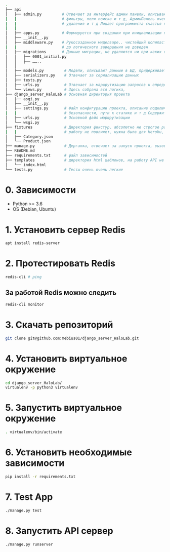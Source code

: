 ```bash
.
├── api
│   ├── admin.py         # Отвечает за интерфейс админ панели, описываются поля ввода,
|   |                    # фильтры, поля поиска и т д, АдминПанель очень удобна, для занесения данных
|   |                    # удаления и т д Лишает программиста счастья писать запросы в shell 
|   |           
│   ├── apps.py          # Формируется при создании при инициализации приложения
│   ├── __init__.py
│   ├── middleware.py    # Рукосозданное миделваре.. чистейший копипаст..
|   |                    # до логического завершения не доведен
│   ├── migrations       # Данные миграции, не удаляются ни при каких обстоятельствах
│   │   ├── 0001_initial.py
│   │   ├── ……..
│   │   
│   ├── models.py         # Модели, описывают данные в БД, придерживается строгости при написании.
│   ├── serializers.py    # Отвечает за сериализацию данных
│   ├── tests.py
│   ├── urls.py           # Отвечает за маршрутизацию запросов к определенной въюхе
│   └── views.py          # Здесь собрана вся логика,  
├── django_server_HaloLab # Основная директория проекта
│   ├── asgi.py
│   ├── __init__.py
│   ├── settings.py       # Файл конфигурации проекта, описание подключения к БД, настройки почти,
|   |                     # безопасности, пути к статике и т д Содержит секретную инфу. 
│   ├── urls.py           # Основной файл маршрутизации 
│   └── wsgi.py
├── fixtures              # Директория фикстур, абсолютно не строгое размещение, при удалении на
|   |                     # работу не повлияет, нужна была для Heroku, что бы заполнить бд 
│   ├── Category.json
│   └── Product.json
├── manage.py             # Дергалка, отвечает за запуск проекта, вызов sell и т д
├── README.md
├── requirements.txt      # файл зависимостей
├── templates             # директория html шаблонов, на работу API не влияет
│   └── index.html
└── tests.py              # Тесты очень очень легкие

```


# 0. Зависимости
 * Python >= 3.6
 * OS (Debian, Ubuntu)

# 1. Установить сервер Redis
```bash
apt install redis-server
```
# 2. Протестировать Redis
```bash
redis-cli # ping
```
## За работой Redis можно следить
```bash
redis-cli monitor
```
# 3. Скачать репозиторий 
```bash
git clone git@github.com:mebius01/django_server_HaloLab.git
```
# 4. Установить виртуальное окружение 
```bash
cd django_server_HaloLab/
virtualenv -p python3 virtualenv
```
# 5. Запустить виртуальное окружение 
```bash
. virtualenv/bin/activate
```
# 6. Установить необходимые зависимости
```bash
pip install -r requirements.txt
```
# 7. Test App
```bash
./manage.py test
```
# 8. Запустить API сервер 
```bash
./manage.py runserver
```